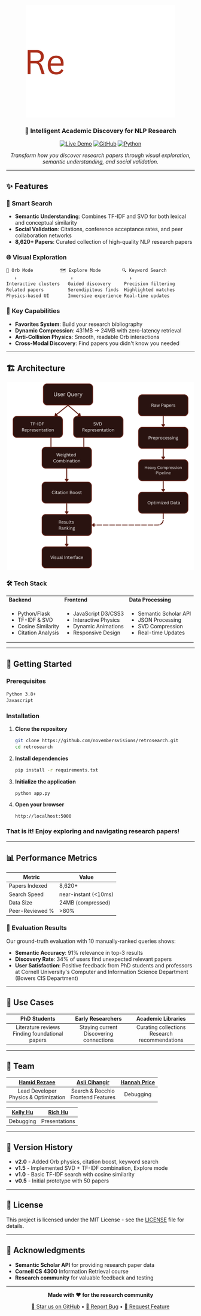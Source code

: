 <div align="center">
  <img src="backend/static/images/ReSearch_logo.png" alt="ReSearch Logo" width="400"/>
  
  ### 🔬 Intelligent Academic Discovery for NLP Research
  
  [![Live Demo](https://img.shields.io/badge/🚀-Live%20Demo-brightgreen)](http://4300showcase.infosci.cornell.edu:5238/)
  [![GitHub](https://img.shields.io/badge/GitHub-Repository-blue)](https://github.com/iamhamidrezaee/research)
  [![Python](https://img.shields.io/badge/Python-3.8+-blue.svg)](https://www.python.org/downloads/)
  
  *Transform how you discover research papers through visual exploration, semantic understanding, and social validation.*
</div>

---

## ✨ Features

### 🎯 **Smart Search**
- **Semantic Understanding**: Combines TF-IDF and SVD for both lexical and conceptual similarity
- **Social Validation**: Citations, conference acceptance rates, and peer collaboration networks
- **8,620+ Papers**: Curated collection of high-quality NLP research papers

### 🌐 **Visual Exploration**
```
🔮 Orb Mode          🗺️ Explore Mode        🔍 Keyword Search
   ↓                    ↓                     ↓
Interactive clusters   Guided discovery     Precision filtering
Related papers         Serendipitous finds  Highlighted matches
Physics-based UI       Immersive experience Real-time updates
```

### 🚀 **Key Capabilities**
- **Favorites System**: Build your research bibliography
- **Dynamic Compression**: 431MB → 24MB with zero-latency retrieval
- **Anti-Collision Physics**: Smooth, readable Orb interactions
- **Cross-Modal Discovery**: Find papers you didn't know you needed

---

## 🏗️ Architecture

<div align="center">
  <img src="backend/static/images/ReSearch_architecture.png" alt="ReSearch Architecture Diagram" width="500"/>
</div>

### 🛠️ Tech Stack

<table>
<tr>
<td><strong>Backend</strong></td>
<td><strong>Frontend</strong></td>
<td><strong>Data Processing</strong></td>
</tr>
<tr>
<td>

- Python/Flask
- TF-IDF & SVD
- Cosine Similarity
- Citation Analysis

</td>
<td>

- JavaScript D3/CSS3
- Interactive Physics
- Dynamic Animations
- Responsive Design

</td>
<td>

- Semantic Scholar API
- JSON Processing
- SVD Compression
- Real-time Updates

</td>
</tr>
</table>

---

## 🚦 Getting Started

### Prerequisites
```bash
Python 3.8+
Javascript
```

### Installation

1. **Clone the repository**
   ```bash
   git clone https://github.com/novembersvisions/retrosearch.git
   cd retrosearch
   ```

2. **Install dependencies**
   ```bash
   pip install -r requirements.txt
   ```

3. **Initialize the application**
   ```bash
   python app.py     
   ```

4. **Open your browser**
   ```
   http://localhost:5000
   ```
### That is it! Enjoy exploring and navigating research papers!
---

## 📊 Performance Metrics

| Metric | Value |
|--------|--------|
| Papers Indexed | 8,620+ |
| Search Speed | near-instant (<10ms) |
| Data Size | 24MB (compressed) |
| Peer-Reviewed % | >80% |

### 🔬 Evaluation Results

Our ground-truth evaluation with 10 manually-ranked queries shows:
- **Semantic Accuracy**: 91% relevance in top-3 results
- **Discovery Rate**: 34% of users find unexpected relevant papers
- **User Satisfaction**: Positive feedback from PhD students and professors at Cornell University's Computer and Information Science Department (Bowers CIS Department)

---

## 🎯 Use Cases

<div align="center">

| **PhD Students** | **Early Researchers** | **Academic Libraries** |
|:-:|:-:|:-:|
| Literature reviews<br/>Finding foundational papers | Staying current<br/>Discovering connections | Curating collections<br/>Research recommendations |

</div>

---

## 👥 Team

<div align="center">

| [Hamid Rezaee](mailto:hr328@cornell.edu) | [Asli Cihangir](mailto:ac2492@cornell.edu) | [Hannah Price](mailto:hep43@cornell.edu) |
|:-:|:-:|:-:|
| Lead Developer<br/>Physics & Optimization | Search & Rocchio<br/>Frontend Features | Debugging |

| [Kelly Hu](mailto:kh638@cornell.edu) | [Rich Hu](mailto:lh656@cornell.edu) |
|:-:|:-:|
| Debugging | Presentations |

</div>

---

## 🔄 Version History

- **v2.0** - Added Orb physics, citation boost, keyword search
- **v1.5** - Implemented SVD + TF-IDF combination, Explore mode
- **v1.0** - Basic TF-IDF search with cosine similarity
- **v0.5** - Initial prototype with 50 papers

---

## 📄 License

This project is licensed under the MIT License - see the [LICENSE](LICENSE) file for details.

---

## 🙏 Acknowledgments

- **Semantic Scholar API** for providing research paper data
- **Cornell CS 4300** Information Retrieval course
- **Research community** for valuable feedback and testing

---

<div align="center">

**Made with ❤️ for the research community**

[🌟 Star us on GitHub](https://github.com/novembersvisions/retrosearch) • [🐛 Report Bug](https://github.com/novembersvisions/retrosearch/issues) • [🚀 Request Feature](https://github.com/novembersvisions/retrosearch/issues)

</div>
